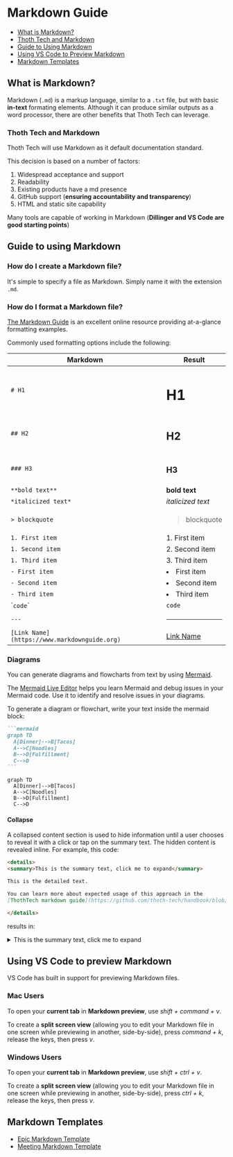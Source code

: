 # Markdown Guide

- [What is Markdown?](#what-is-markdown)
- [Thoth Tech and Markdown](#thoth-tech-and-markdown)
- [Guide to Using Markdown](#guide-to-using-markdown)
- [Using VS Code to Preview Markdown](#using-vs-code-to-preview-markdown)
- [Markdown Templates](#markdown-templates)

## What is Markdown?

Markdown (`.md`) is a markup language, similar to a `.txt` file, but with basic **in-text** formating
elements. Although it can produce similar outputs as a word processor, there are other benefits that Thoth Tech can leverage.

### Thoth Tech and Markdown

Thoth Tech will use Markdown as it default documentation standard.

This decision is based on a number of factors:

1. Widespread acceptance and support
1. Readability
1. Existing products have a md presence
1. GitHub support (**ensuring accountability and transparency**)
1. HTML and static site capability

Many tools are capable of working in Markdown (**Dillinger and VS Code are good starting points**)

## Guide to using Markdown

### How do I create a Markdown file?

It's simple to specify a file as Markdown. Simply name it with the extension `.md`.

### How do I format a Markdown file?

[The Markdown Guide](https://www.markdownguide.org) is an excellent online resource providing at-a-glance formatting examples.

Commonly used formatting options include the following:

| Markdown                                     | Result                                     |
| -------------------------------------------- | ------------------------------------------ |
| `# H1 `                                      | <H1>H1                                     |
| `## H2`                                      | <H2>H2                                     |
| `### H3`                                     | <H3>H3                                     |
| `**bold text**`                              | **bold text**                              |
| `*italicized text*`                          | _italicized text_                          |
| `> blockquote`                               | <blockquote>blockquote                     |
| `1. First item`                              | 1. First item                              |
| `1. Second item`                             | 2. Second item                             |
| `1. Third item`                              | 3. Third item                              |
| `- First item`                               | <li>First item                             |
| `- Second item`                              | <li>Second item                            |
| `- Third item`                               | <li>Third item                             |
| \``code`\`                                   | `code`                                     |
| `---`                                        | <hr>                                       |
| `[Link Name](https://www.markdownguide.org)` | [Link Name](https://www.markdownguide.org) |

### Diagrams

You can generate diagrams and flowcharts from text by using [Mermaid](https://mermaid-js.github.io/mermaid/#/).

The [Mermaid Live Editor](https://mermaid-js.github.io/mermaid-live-editor/) helps you learn Mermaid and debug
issues in your Mermaid code. Use it to identify and resolve issues in your diagrams.

To generate a diagram or flowchart, write your text inside the mermaid block:

````markdown
```mermaid
graph TD
  A[Dinner]-->B[Tacos]
  A-->C[Noodles]
  B-->D[Fulfillment]
  C-->D
```
````

```mermaid
graph TD
  A[Dinner]-->B[Tacos]
  A-->C[Noodles]
  B-->D[Fulfillment]
  C-->D
```

#### Collapse

A collapsed content section is used to hide information until a user chooses to reveal it with a click or tap on the summary text.
The hidden content is revealed inline. For example, this code:

```markdown
<details>
<summary>This is the summary text, click me to expand</summary>

This is the detailed text.

You can learn more about expected usage of this approach in the
[ThothTech markdown guide](https://github.com/thoth-tech/handbook/blob/main/docs/learning/training/markdown-guide.md).

</details>
```

results in:

<details>
<summary>This is the summary text, click me to expand</summary>

This is the detailed text.

You can learn more about expected usage of this approach in the
[ThothTech markdown guide](https://github.com/thoth-tech/handbook/blob/main/docs/learning/training/markdown-guide.md).

</details>

## Using VS Code to preview Markdown

VS Code has built in support for previewing Markdown files.

### Mac Users

To open your **current tab** in **Markdown preview**, use _shift + command + v_.

To create a **split screen view** (allowing you to edit your Markdown file in one screen while previewing in another, side-by-side), press _command + k_, release the keys, then press _v_.

### Windows Users

To open your **current tab** in **Markdown preview**, use _shift + ctrl + v_.

To create a **split screen view** (allowing you to edit your Markdown file in one screen while previewing in another, side-by-side), press _ctrl + k_, release the keys, then press _v_.

## Markdown Templates

- [Epic Markdown Template](../leadership/epic-template.md)
- [Meeting Markdown Template](../leadership/meeting-template.md)
